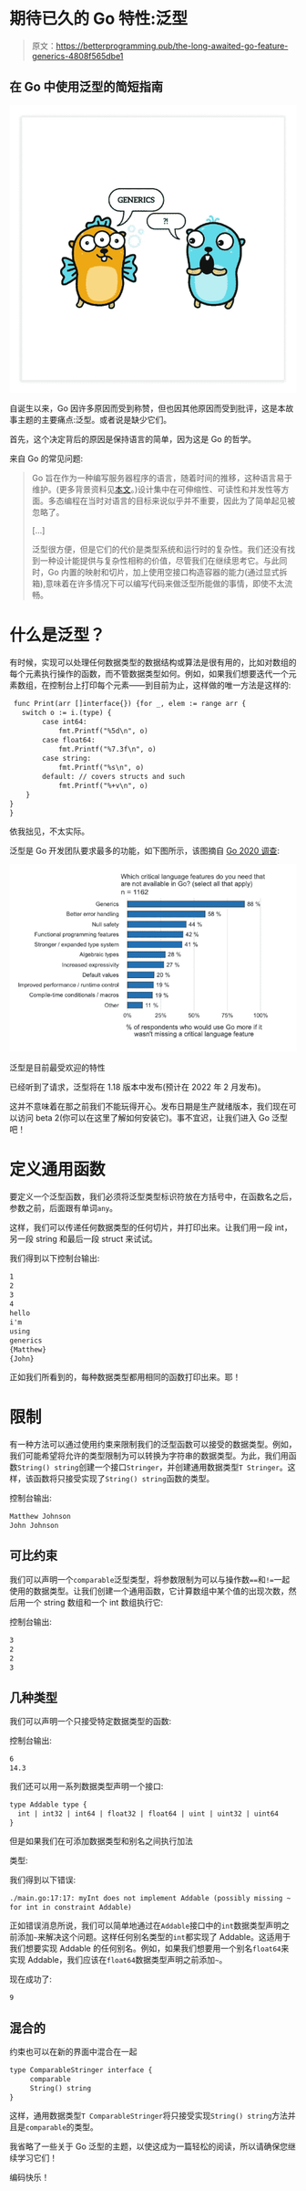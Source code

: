 # 期待已久的 Go 特性:泛型

> 原文：<https://betterprogramming.pub/the-long-awaited-go-feature-generics-4808f565dbe1>

## 在 Go 中使用泛型的简短指南

![](img/3b4190087d156f763890d11f9e6f38c2.png)

自诞生以来，Go 因许多原因而受到称赞，但也因其他原因而受到批评，这是本故事主题的主要痛点:泛型。或者说是缺少它们。

首先，这个决定背后的原因是保持语言的简单，因为这是 Go 的哲学。

来自 Go 的常见问题:

> Go 旨在作为一种编写服务器程序的语言，随着时间的推移，这种语言易于维护。(更多背景资料见[本文](https://go.dev/talks/2012/splash.article)。)设计集中在可伸缩性、可读性和并发性等方面。多态编程在当时对语言的目标来说似乎并不重要，因此为了简单起见被忽略了。
> 
> […]
> 
> 泛型很方便，但是它们的代价是类型系统和运行时的复杂性。我们还没有找到一种设计能提供与复杂性相称的价值，尽管我们在继续思考它。与此同时，Go 内置的映射和切片，加上使用空接口构造容器的能力(通过显式拆箱),意味着在许多情况下可以编写代码来做泛型所能做的事情，即使不太流畅。

# 什么是泛型？

有时候，实现可以处理任何数据类型的数据结构或算法是很有用的，比如对数组的每个元素执行操作的函数，而不管数据类型如何。例如，如果我们想要迭代一个元素数组，在控制台上打印每个元素——到目前为止，这样做的唯一方法是这样的:

```
 func Print(arr []interface{}) {for _, elem := range arr {
   switch o := i.(type) {
        case int64:
            fmt.Printf("%5d\n", o)
        case float64:
            fmt.Printf("%7.3f\n", o)
        case string:
            fmt.Printf("%s\n", o)
        default: // covers structs and such
            fmt.Printf("%+v\n", o)
    }
}
}
```

依我拙见，不太实际。

泛型是 Go 开发团队要求最多的功能，如下图所示，该图摘自 [Go 2020 调查](https://go.dev/blog/survey2020-results):

![](img/ec027c7bb417d9dbb87b5ab528e1341d.png)

泛型是目前最受欢迎的特性

已经听到了请求，泛型将在 1.18 版本中发布(预计在 2022 年 2 月发布)。

这并不意味着在那之前我们不能玩得开心。发布日期是生产就绪版本，我们现在可以访问 beta 2(你可以在这里了解如何安装它)。事不宜迟，让我们进入 Go 泛型吧！

# 定义通用函数

要定义一个泛型函数，我们必须将泛型类型标识符放在方括号中，在函数名之后，参数之前，后面跟有单词`any`。

这样，我们可以传递任何数据类型的任何切片，并打印出来。让我们用一段 int，另一段 string 和最后一段 struct 来试试。

我们得到以下控制台输出:

```
1
2
3
4
hello
i'm
using
generics
{Matthew}
{John}
```

正如我们所看到的，每种数据类型都用相同的函数打印出来。耶！

# 限制

有一种方法可以通过使用约束来限制我们的泛型函数可以接受的数据类型。例如，我们可能希望将允许的类型限制为可以转换为字符串的数据类型。为此，我们用函数`String() string`创建一个接口`Stringer`，并创建通用数据类型`T Stringer`。这样，该函数将只接受实现了`String() string`函数的类型。

控制台输出:

```
Matthew Johnson
John Johnson
```

## 可比约束

我们可以声明一个`comparable`泛型类型，将参数限制为可以与操作数`==`和`!=`一起使用的数据类型。让我们创建一个通用函数，它计算数组中某个值的出现次数，然后用一个 string 数组和一个 int 数组执行它:

控制台输出:

```
3
2
2
3
```

## 几种类型

我们可以声明一个只接受特定数据类型的函数:

控制台输出:

```
6
14.3
```

我们还可以用一系列数据类型声明一个接口:

```
type Addable type {
  int | int32 | int64 | float32 | float64 | uint | uint32 | uint64
}
```

但是如果我们在可添加数据类型和别名之间执行加法

类型:

我们得到以下错误:

```
./main.go:17:17: myInt does not implement Addable (possibly missing ~ for int in constraint Addable)
```

正如错误消息所说，我们可以简单地通过在`Addable`接口中的`int`数据类型声明之前添加`~`来解决这个问题。这样任何别名类型的`int`都实现了 Addable。这适用于我们想要实现 Addable 的任何别名。例如，如果我们想要用一个别名`float64`来实现 Addable，我们应该在`float64`数据类型声明之前添加`~`。

现在成功了:

```
9
```

## 混合的

约束也可以在新的界面中混合在一起

```
type ComparableStringer interface {
     comparable     
     String() string 
}
```

这样，通用数据类型`T ComparableStringer`将只接受实现`String() string`方法并且是`comparable`的类型。

我省略了一些关于 Go 泛型的主题，以使这成为一篇轻松的阅读，所以请确保您继续学习它们！

编码快乐！